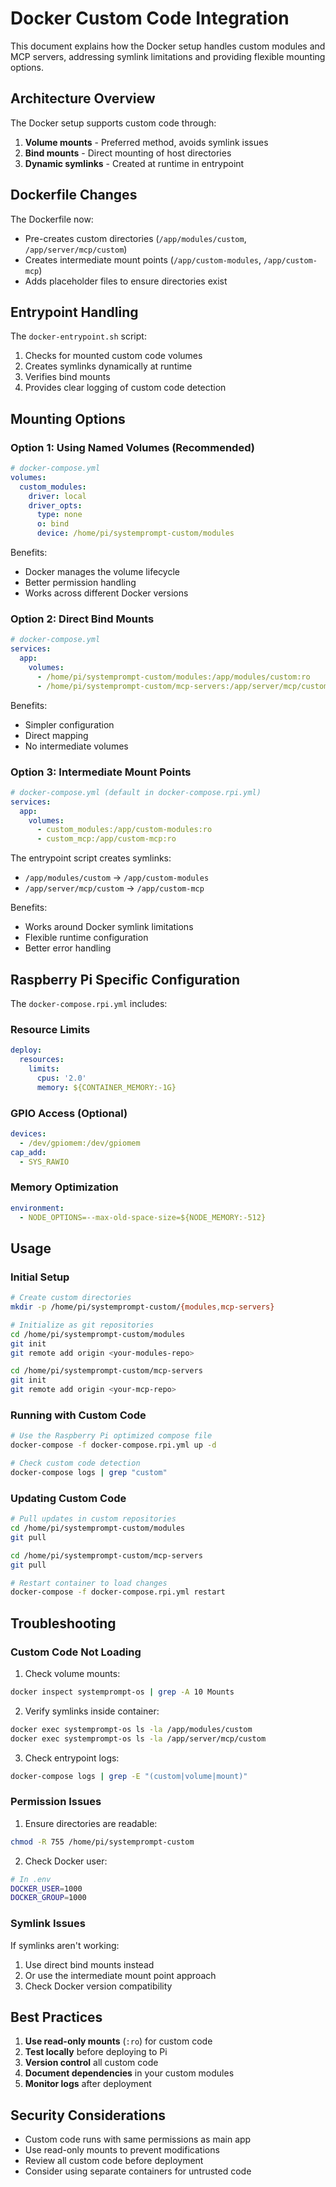 # Docker Custom Code Integration

This document explains how the Docker setup handles custom modules and MCP servers, addressing symlink limitations and providing flexible mounting options.

## Architecture Overview

The Docker setup supports custom code through:
1. **Volume mounts** - Preferred method, avoids symlink issues
2. **Bind mounts** - Direct mounting of host directories
3. **Dynamic symlinks** - Created at runtime in entrypoint

## Dockerfile Changes

The Dockerfile now:
- Pre-creates custom directories (`/app/modules/custom`, `/app/server/mcp/custom`)
- Creates intermediate mount points (`/app/custom-modules`, `/app/custom-mcp`)
- Adds placeholder files to ensure directories exist

## Entrypoint Handling

The `docker-entrypoint.sh` script:
1. Checks for mounted custom code volumes
2. Creates symlinks dynamically at runtime
3. Verifies bind mounts
4. Provides clear logging of custom code detection

## Mounting Options

### Option 1: Using Named Volumes (Recommended)

```yaml
# docker-compose.yml
volumes:
  custom_modules:
    driver: local
    driver_opts:
      type: none
      o: bind
      device: /home/pi/systemprompt-custom/modules
```

Benefits:
- Docker manages the volume lifecycle
- Better permission handling
- Works across different Docker versions

### Option 2: Direct Bind Mounts

```yaml
# docker-compose.yml
services:
  app:
    volumes:
      - /home/pi/systemprompt-custom/modules:/app/modules/custom:ro
      - /home/pi/systemprompt-custom/mcp-servers:/app/server/mcp/custom:ro
```

Benefits:
- Simpler configuration
- Direct mapping
- No intermediate volumes

### Option 3: Intermediate Mount Points

```yaml
# docker-compose.yml (default in docker-compose.rpi.yml)
services:
  app:
    volumes:
      - custom_modules:/app/custom-modules:ro
      - custom_mcp:/app/custom-mcp:ro
```

The entrypoint script creates symlinks:
- `/app/modules/custom` → `/app/custom-modules`
- `/app/server/mcp/custom` → `/app/custom-mcp`

Benefits:
- Works around Docker symlink limitations
- Flexible runtime configuration
- Better error handling

## Raspberry Pi Specific Configuration

The `docker-compose.rpi.yml` includes:

### Resource Limits
```yaml
deploy:
  resources:
    limits:
      cpus: '2.0'
      memory: ${CONTAINER_MEMORY:-1G}
```

### GPIO Access (Optional)
```yaml
devices:
  - /dev/gpiomem:/dev/gpiomem
cap_add:
  - SYS_RAWIO
```

### Memory Optimization
```yaml
environment:
  - NODE_OPTIONS=--max-old-space-size=${NODE_MEMORY:-512}
```

## Usage

### Initial Setup

```bash
# Create custom directories
mkdir -p /home/pi/systemprompt-custom/{modules,mcp-servers}

# Initialize as git repositories
cd /home/pi/systemprompt-custom/modules
git init
git remote add origin <your-modules-repo>

cd /home/pi/systemprompt-custom/mcp-servers
git init
git remote add origin <your-mcp-repo>
```

### Running with Custom Code

```bash
# Use the Raspberry Pi optimized compose file
docker-compose -f docker-compose.rpi.yml up -d

# Check custom code detection
docker-compose logs | grep "custom"
```

### Updating Custom Code

```bash
# Pull updates in custom repositories
cd /home/pi/systemprompt-custom/modules
git pull

cd /home/pi/systemprompt-custom/mcp-servers
git pull

# Restart container to load changes
docker-compose -f docker-compose.rpi.yml restart
```

## Troubleshooting

### Custom Code Not Loading

1. Check volume mounts:
```bash
docker inspect systemprompt-os | grep -A 10 Mounts
```

2. Verify symlinks inside container:
```bash
docker exec systemprompt-os ls -la /app/modules/custom
docker exec systemprompt-os ls -la /app/server/mcp/custom
```

3. Check entrypoint logs:
```bash
docker-compose logs | grep -E "(custom|volume|mount)"
```

### Permission Issues

1. Ensure directories are readable:
```bash
chmod -R 755 /home/pi/systemprompt-custom
```

2. Check Docker user:
```bash
# In .env
DOCKER_USER=1000
DOCKER_GROUP=1000
```

### Symlink Issues

If symlinks aren't working:
1. Use direct bind mounts instead
2. Or use the intermediate mount point approach
3. Check Docker version compatibility

## Best Practices

1. **Use read-only mounts** (`:ro`) for custom code
2. **Test locally** before deploying to Pi
3. **Version control** all custom code
4. **Document dependencies** in your custom modules
5. **Monitor logs** after deployment

## Security Considerations

- Custom code runs with same permissions as main app
- Use read-only mounts to prevent modifications
- Review all custom code before deployment
- Consider using separate containers for untrusted code
